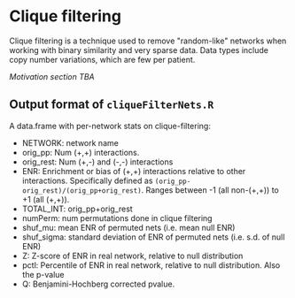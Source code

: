 # Clique filtering

Clique filtering is a technique used to remove "random-like" networks when working with binary similarity and very sparse data. Data types include copy number variations, which are few per patient.

*Motivation section TBA*

## Output format of `cliqueFilterNets.R`
A data.frame with per-network stats on clique-filtering:

* NETWORK: network name
* orig_pp: Num (+,+) interactions.
* orig_rest: Num (+,-) and (-,-) interactions
* ENR: Enrichment or bias of (+,+) interactions relative to other interactions. Specifically defined as `(orig_pp-orig_rest)/(orig_pp+orig_rest)`. Ranges between -1 (all non-(+,+)) to +1 (all (+,+)).
* TOTAL_INT: orig_pp+orig_rest
* numPerm: num permutations done in clique filtering
* shuf_mu: mean ENR of permuted nets (i.e. mean null ENR)
* shuf_sigma: standard deviation of ENR of permuted nets (i.e. s.d. of null ENR)
* Z: Z-score of ENR in real network, relative to null distribution
* pctl: Percentile of ENR in real network, relative to null distribution. Also the p-value
* Q: Benjamini-Hochberg corrected pvalue.
